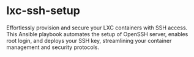 # lxc-ssh-setup
Effortlessly provision and secure your LXC containers with SSH access. This Ansible playbook automates the setup of OpenSSH server, enables root login, and deploys your SSH key, streamlining your container management and security protocols.

